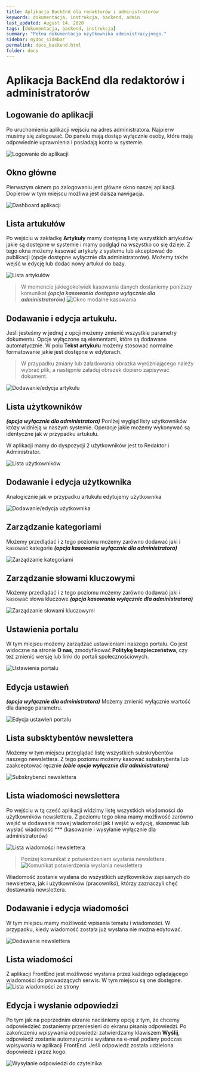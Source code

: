 ```yaml
---
title: Aplikacja BackEnd dla redaktorów i administratorów
keywords: dokumentacja, instrukcja, backend, admin
last_updated: August 14, 2020
tags: [dokumentacja, backend, instrukcja]
summary: "Pełna dokumentacja użytkownika administracyjnego."
sidebar: mydoc_sidebar
permalink: docs_backend.html
folder: docs
---
```


# Aplikacja BackEnd dla redaktorów i administratorów

## Logowanie do aplikacji

Po uruchomieniu aplikacji wejściu na adres administratora. Najpierw musimy się zalogować. Do panelu mają dostęp wyłącznie osoby, które mają odpowiednie uprawnienia i posiadają konto w systemie. 

![Logowanie do aplikacji](/images/docs/docs_admin_01.png)

## Okno główne

Pierwszym oknem po zalogowaniu jest główne okno naszej aplikacji. Dopierow w tym miejscu możliwa jest dalsza nawigacja.

![Dashboard aplikacji](/images/docs/docs_admin_02.png)

## Lista artukułów

Po wejściu w zakładkę **Artykuły** mamy dostępną listę wszystkich artykułów jakie są dostępne w systemie i mamy podgląd na wszystko co się dzieje. Z tego okna możemy kasować artykuły z systemu lub akceptować do publikacji (opcje dostępne wyłącznie dla administratorów). Możemy także wejść w edycję lub dodać nowy artukuł do bazy.

![Lista artykułów](/images/docs/docs_admin_03.png)

> W momencie jakiegokolwiek kasowania danych dostaniemy poniższy komunikat ***(opcja kasowania dostępna wyłącznie dla administratorów)***
> ![Okno modalne kasowania](/images/docs/docs_admin_03a.png)

## Dodawanie i edycja artukułu.

Jeśli jesteśmy w jednej z opcji możemy zmienić wszystkie parametry dokumentu. Opcje wyłączone są elementami, które są dodawane automatycznie. W polu **Tekst artykułu** możemy stosować normalne formatowanie jakie jest dostępne w edytorach.

> W przypadku zmiany lub załadowania obrazka wyróżniającego należy wybrać plik, a następnie załaduj obrazek dopiero zapisywać dokument. 

![Dodawanie/edycja artykułu](/images/docs/docs_admin_04.png)

## Lista użytkowników

***(opcja wyłącznie dla administratora)***
Poniżej wygląd listy użytkowników któzy widnieją w naszym systemie. Operacje jakie możemy wykonywać są identyczne jak w przypadku artukułu. 

W aplikacji mamy do dyspozycji 2 użytkowników jest to Redaktor i Administrator.

![Lista użytkowników](/images/docs/docs_admin_05.png)

## Dodawanie i edycja użytkownika

Analogicznie jak w przypadku artukułu edytujemy użytkownika

![Dodawanie/edycja użytkownika](/images/docs/docs_admin_06.png)

## Zarządzanie kategoriami

Możemy przedlądać i z tego poziomu możemy zarówno dodawać jaki i kasować kategorie ***(opcja kasowania wyłącznie dla administratora)***

![Zarządzanie kategoriami](/images/docs/docs_admin_07.png)

## Zarządzanie słowami kluczowymi

Możemy przedlądać i z tego poziomu możemy zarówno dodawać jaki i kasować słowa kluczowe ***(opcja kasowania wyłącznie dla administratora)***

![Zarządzanie słowami kluczowymi](/images/docs/docs_admin_08.png)

## Ustawienia portalu

W tym miejscu możemy zarządzać ustawieniami naszego portalu. Co jest widoczne na stronie **O nas**, zmodyfikować **Politykę bezpieczeństwa**, czy też zmienić wersję lub linki do portali społecznościowych.

![Ustawienia portalu](/images/docs/docs_admin_09.png)

## Edycja ustawień

***(opcja wyłącznie dla administratora)***
Możemy zmienić wyłącznie wartość dla danego parametru.

![Edycja ustawień portalu](/images/docs/docs_admin_10.png)

## Lista subsktybentów newslettera

Możemy w tym miejscu przeglądać listę wszystkich subskrybentów naszego newslettera. Z tego poziomu możemy kasować subskrybenta lub zaakceptować ręcznie ***(obie opcje wyłącznie dla administratora)***

![Subskrybenci newslettera](/images/docs/docs_admin_11.png)

## Lista wiadomości newslettera

Po wejściu w tą cześć aplikacji widzimy listę wszystkich wiadomości do użytkowników newslettera. Z poziomu tego okna mamy możliwość zarówno wejść w dodawanie nowej wiadomości jak i wejść w edycję, skasować lub wysłać wiadomość *** (kasowanie i wysyłanie wyłącznie dla administratorów)

![Lista wiadomości newslettera](/images/docs/docs_admin_12.png)

> Poniżej komunikat z potwierdzeniem wysłania newslettera.
> ![Komunikat potwierdzenia wysłania newslettera](/images/docs/docs_admin_12a.png)

Wiadomość zostanie wysłana do wszystkich użytkowników zapisanych do newslettera, jak i użytkowników (pracownikó), którzy zaznaczyli chęć dostawania newslettera.

## Dodawanie i edycja wiadomości

W tym miejscu mamy możliwość wpisania tematu i wiadomości. W przypadku, kiedy wiadomość została już wysłana nie można edytować.

![Dodawanie newslettera](/images/docs/docs_admin_13.png)

## Lista wiadomości

Z aplikacji FrontEnd jest możliwość wysłania przez każdego oglądającego wiadomości do prowadzących serwis. W tym miejscu są one dostępne.
![Lista wiadomości ze strony](/images/docs/docs_admin_15.png)

## Edycja i wysłanie odpowiedzi

Po tym jak na poprzednim ekranie naciśniemy opcję z tym, że chcemy odpowiedzieć zostaniemy przeniesieni do ekranu pisania odpowiedzi. Po zakończeniu wpisywania odpowiedzi zatwierdzamy klawiszem **Wyślij**, odpowiedź zostanie automatycznie wysłana na e-mail podany podczas wpisywania w aplikacji FrontEnd. Jeśli odpowiedź została udzielona dopowiedź i przez kogo. 


![Wysyłanie odpowiedzi do czytelnika](/images/docs/docs_admin_16.png)